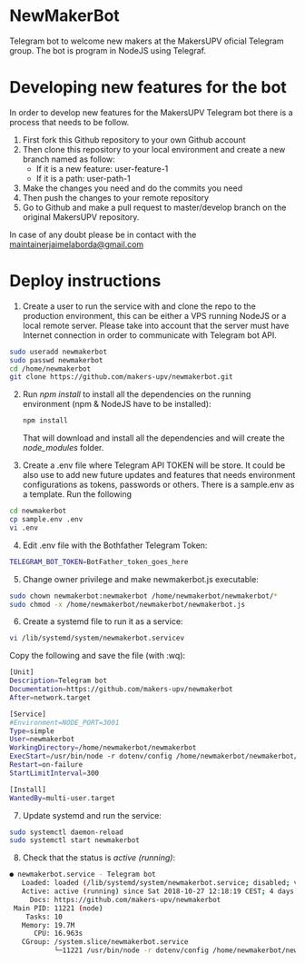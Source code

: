 # NewMakerBot
Telegram bot to welcome new makers at the MakersUPV oficial Telegram group. The bot is program in NodeJS using Telegraf.



# Developing new features for the bot

In order to develop new features for the MakersUPV Telegram bot there is a process that needs to be follow. 

1. First fork this Github repository to your own Github account
2. Then clone this repository to your local environment and create a new branch named as follow:
   * If it is a new feature: user-feature-1
   * If it is a path: user-path-1
3. Make the changes you need and do the commits you need
4. Then push the changes to your remote repository
5. Go to Github and make a pull request to master/develop branch on the original MakersUPV repository. 

In case of any doubt please be in contact with the maintainerjaimelaborda@gmail.com

# Deploy instructions

1. Create a user to run the service with  and clone the repo to the production environment, this can be either a VPS running NodeJS or a local remote server. Please take into account that the server must have Internet connection in order to communicate with Telegram bot API.

```bash
sudo useradd newmakerbot
sudo passwd newmakerbot
cd /home/newmakerbot
git clone https://github.com/makers-upv/newmakerbot.git
```

2. Run *npm install* to install all the dependencies on the running environment (npm & NodeJS have to be installed):

   ```bash
   npm install
   ```

   That will download and install all the dependencies and will create the *node_modules* folder.

3. Create a .env file where Telegram API TOKEN will be store. It could be also use to add new future updates and features that needs environment configurations as tokens, passwords or others. There is a sample.env as a template. Run the following

```bash
cd newmakerbot
cp sample.env .env
vi .env
```

4. Edit .env file with the Bothfather Telegram Token:

```bash
TELEGRAM_BOT_TOKEN=BotFather_token_goes_here

```

5. Change owner privilege and make newmakerbot.js executable:

```bash
sudo chown newmakerbot:newmakerbot /home/newmakerbot/newmakerbot/*
sudo chmod -x /home/newmakerbot/newmakerbot/newmakerbot.js
```

6. Create a systemd file to run it as a service:

```bash
vi /lib/systemd/system/newmakerbot.servicev
```

Copy the following and save the file (with :wq):

```bash
[Unit]
Description=Telegram bot
Documentation=https://github.com/makers-upv/newmakerbot
After=network.target

[Service]
#Environment=NODE_PORT=3001
Type=simple
User=newmakerbot
WorkingDirectory=/home/newmakerbot/newmakerbot
ExecStart=/usr/bin/node -r dotenv/config /home/newmakerbot/newmakerbot/newmakerbot.js
Restart=on-failure
StartLimitInterval=300

[Install]
WantedBy=multi-user.target

```

7. Update systemd and run the service:

```bash
sudo systemctl daemon-reload
sudo systemctl start newmakerbot
```

8. Check that the status is *active (running)*:

```bash
● newmakerbot.service - Telegram bot
   Loaded: loaded (/lib/systemd/system/newmakerbot.service; disabled; vendor pre
   Active: active (running) since Sat 2018-10-27 12:18:19 CEST; 4 days ago
     Docs: https://github.com/makers-upv/newmakerbot
 Main PID: 11221 (node)
    Tasks: 10
   Memory: 19.7M
      CPU: 16.963s
   CGroup: /system.slice/newmakerbot.service
           └─11221 /usr/bin/node -r dotenv/config /home/newmakerbot/newmakerbot/
```

